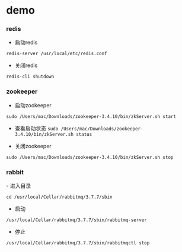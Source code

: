 # demo

### redis

- 启动redis

`redis-server /usr/local/etc/redis.conf`

- 关闭redis

`redis-cli shutdown`

### zookeeper

- 启动zookeeper

`sudo /Users/mac/Downloads/zookeeper-3.4.10/bin/zkServer.sh start`

- 查看启动状态
`sudo /Users/mac/Downloads/zookeeper-3.4.10/bin/zkServer.sh status`

- 关闭zookeeper

`sudo /Users/mac/Downloads/zookeeper-3.4.10/bin/zkServer.sh stop`

### rabbit

﻿- 进入目录

`cd /usr/local/Cellar/rabbitmq/3.7.7/sbin`

- 启动

`/usr/local/Cellar/rabbitmq/3.7.7/sbin/rabbitmq-server`

- 停止

`/usr/local/Cellar/rabbitmq/3.7.7/sbin/rabbitmqctl stop`



